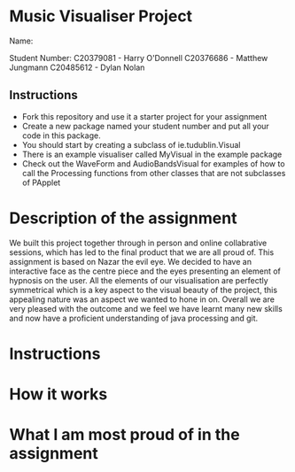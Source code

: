 # Music Visualiser Project

Name: 

Student Number: 
C20379081 - Harry O'Donnell
C20376686 - Matthew Jungmann
C20485612 - Dylan Nolan


## Instructions
- Fork this repository and use it a starter project for your assignment
- Create a new package named your student number and put all your code in this package.
- You should start by creating a subclass of ie.tudublin.Visual
- There is an example visualiser called MyVisual in the example package
- Check out the WaveForm and AudioBandsVisual for examples of how to call the Processing functions from other classes that are not subclasses of PApplet

# Description of the assignment
We built this project together through in person and online collabrative sessions, which has led to the final product that we are all proud of. This assignment is based on Nazar the evil eye. We decided to have an interactive face as the centre piece and the eyes presenting an element of hypnosis on the user. All the elements of our visualisation are perfectly symmetrical which is a key aspect to the visual beauty of the project, this appealing nature was an aspect we wanted to hone in on.
Overall we are very pleased with the outcome and we feel we have learnt many new skills and now have a proficient understanding of java processing and git. 

# Instructions

# How it works

# What I am most proud of in the assignment


